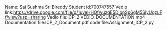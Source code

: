 Name: Sai Sushma Sri Bireddy
Student id:700747557
Vedio link:https://drive.google.com/file/d/1uveHHQfwuzqE5DIbpSp6gM5SlyUgzuFf/view?usp=sharing
Vedio file:ICP_2 VEDIO_DOCUMENTATION.mp4
Documentation file:ICP_2_Document.pdf
code file:Assignment_ICP_2.py

